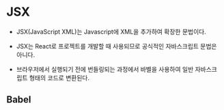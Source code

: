 # JSX

- JSX(JavaScript XML)는 Javascript에 XML을 추가하여 확장한 문법이다.

- JSX는 React로 프로젝트를 개발할 때 사용되므로 공식적인 자바스크립트 문법은 아니다.

- 브라우저에서 실행되기 전에 번들링되는 과정에서 바벨을 사용하여 일반 자바스크립트 형태의 코드로 변환된다.

## Babel